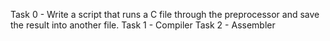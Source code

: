 Task 0 - Write a script that runs a C file through the preprocessor and save the result into another file.
Task 1 - Compiler
Task 2 - Assembler
